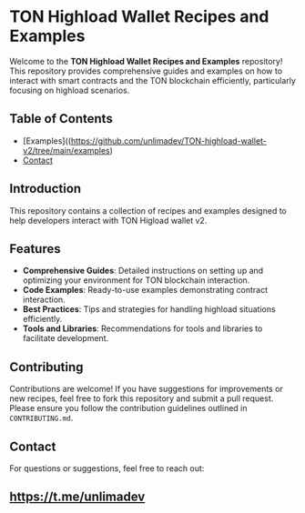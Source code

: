 # TON Highload Wallet Recipes and Examples

Welcome to the **TON Highload Wallet Recipes and Examples** repository! This repository provides comprehensive guides and examples on how to interact with smart contracts and the TON blockchain efficiently, particularly focusing on highload scenarios.

## Table of Contents


- [Examples]((https://github.com/unlimadev/TON-highload-wallet-v2/tree/main/examples)
- [Contact](https://unlima.com)

## Introduction

This repository contains a collection of recipes and examples designed to help developers interact with TON Higload wallet v2. 
## Features

- **Comprehensive Guides**: Detailed instructions on setting up and optimizing your environment for TON blockchain interaction.
- **Code Examples**: Ready-to-use examples demonstrating contract interaction.
- **Best Practices**: Tips and strategies for handling highload situations efficiently.
- **Tools and Libraries**: Recommendations for tools and libraries to facilitate development.

## Contributing

Contributions are welcome! If you have suggestions for improvements or new recipes, feel free to fork this repository and submit a pull request. Please ensure you follow the contribution guidelines outlined in `CONTRIBUTING.md`.

## Contact

For questions or suggestions, feel free to reach out:

https://t.me/unlimadev
---

